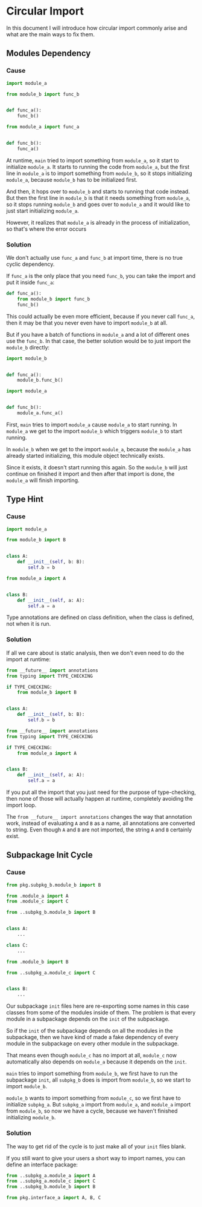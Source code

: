 # Circular Import

In this document I will introduce how circular import commonly arise and what are the main ways to fix them.

## Modules Dependency

### Cause

```python title="main.py"
import module_a
```

```python title="module_a.py"
from module_b import func_b


def func_a():
    func_b()
```

```python title="module_b.py"
from module_a import func_a


def func_b():
    func_a()
```

At runtime, `main` tried to import something from `module_a`, so it start to initialize `module_a`. 
It starts to running the code from `module_a`, but the first line in `module_a` is to import something from `module_b`, 
so it stops initializing `module_a`, because `module_b` has to be initialized first.

And then, it hops over to `module_b` and starts to running that code instead. 
But then the first line in `module_b` is that it needs something from `module_a`, 
so it stops running `module_b` and goes over to `module_a` and it would like to just start initializing `module_a`.

However, it realizes that `module_a` is already in the process of initialization, so that's where the error occurs 

### Solution

We don't actually use `func_a` and `func_b` at import time, there is no true cyclic dependency.

If `func_a` is the only place that you need `func_b`, you can take the import and put it inside `func_a`:

```python hl_lines="2" title="module_a.py"
def func_a():
    from module_b import func_b
    func_b()
```

This could actually be even more efficient, because if you never call `func_a`, 
then it may be that you never even have to import `module_b` at all.

But if you have a batch of functions in `module_a` and a lot of different ones use the `func_b`. 
In that case, the better solution would be to just import the `module_b` directly:

```python hl_lines="1 5" title="module_a.py"
import module_b


def func_a():
    module_b.func_b()
```

```python hl_lines="1 5" title="module_b.py"
import module_a


def func_b():
    module_a.func_a()
```

First, `main` tries to import `module_a` cause `module_a` to start running. 
In `module_a` we get to the import `module_b` which triggers `module_b` to start running.

In `module_b` when we get to the import `module_a`, because the `module_a` has already started initializing, 
this module object technically exists. 

Since it exists, it doesn't start running this again. 
So the `module_b` will just continue on finished it import and then after that import is done, 
the `module_a` will finish importing.

## Type Hint

### Cause

```python title="main.py"
import module_a
```

```python title="module_a.py"
from module_b import B


class A:
    def __init__(self, b: B):
        self.b = b
```

```python title="module_b.py"
from module_a import A


class B:
    def __init__(self, a: A):
        self.a = a
```

Type annotations are defined on class definition, when the class is defined, not when it is run.

### Solution

If all we care about is static analysis, then we don't even need to do the import at runtime:

```python hl_lines="1-5" title="module_a.py"
from __future__ import annotations
from typing import TYPE_CHECKING

if TYPE_CHECKING:
    from module_b import B


class A:
    def __init__(self, b: B):
        self.b = b
```

```python hl_lines="1-5" title="module_b.py"
from __future__ import annotations
from typing import TYPE_CHECKING

if TYPE_CHECKING:
    from module_a import A


class B:
    def __init__(self, a: A):
        self.a = a
```

If you put all the import that you just need for the purpose of type-checking, 
then none of those will actually happen at runtime, completely avoiding the import loop.

The `from __future__ import annotations` changes the way that annotation work, 
instead of evaluating `A` and `B` as a name, all annotations are converted to string.
Even though `A` and `B` are not imported, the string `A` and `B` certainly exist.

## Subpackage Init Cycle  

### Cause

```python title="main.py"
from pkg.subpkg_b.module_b import B
```

```python title="pkg/subpkg_a/__init__.py"
from .module_a import A
from .module_c import C
```

```python title="pkg/subpkg_a/module_a.py"
from ..subpkg_b.module_b import B


class A:
    ...
```

```python title="pkg/subpkg_a/module_c.py"
class C:
    ...
```

```python title="pkg/subpkg_b/__init__.py"
from .module_b import B
```

```python title="pkg/subpkg_b/module_b.py"
from ..subpkg_a.module_c import C


class B:
    ...
```

Our subpackage `init` files here are re-exporting some names in this case classes from some of the modules inside of them.
The problem is that every module in a subpackage depends on the `init` of the subpackage. 

So if the `init` of the subpackage depends on all the modules in the subpackage, 
then we have kind of made a fake dependency of every module in the subpackage on every other module in the subpackage.

That means even though `module_c` has no import at all, `module_c` now automatically also depends on `module_a` because it depends on the `init`.

`main` tries to import something from `module_b`, we first have to run the subpackage `init`, all `subpkg_b` does is import from `module_b`, so we start to import `module_b`.

`module_b` wants to import something from `module_c`, so we first have to initialize `subpkg_a`. 
But `subpkg_a` import from `module_a`, and `module_a` import from `module_b`, so now we have a cycle, 
because we haven't finished initializing `module_b`.

### Solution

The way to get rid of the cycle is to just make all of your `init` files blank.

If you still want to give your users a short way to import names, you can define an interface package:

```python title="pkg/interface_a/__init__.py"
from ..subpkg_a.module_a import A
from ..subpkg_a.module_c import C
from ..subpkg_b.module_b import B
```

```python title="main.py"
from pkg.interface_a import A, B, C
```
